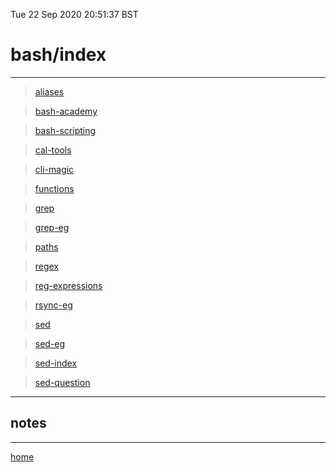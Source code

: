 Tue 22 Sep 2020 20:51:37 BST

# bash/index

_____


> [aliases](./bash-aliases.md)

> [bash-academy](./bash-academy.md) 

> [bash-scripting](./bash-scripting-cheat.md)

> [cal-tools](./cal-tools.md)

> [cli-magic](./cli-magic.md)

> [functions](./bash-functions.md)

> [grep](./grep.md)

> [grep-eg](./grep-eg.md)
  
> [paths](./bash-path.md)
  
> [regex](./regex.md)
  
> [reg-expressions](./bash-reg-expressions.md)
  
> [rsync-eg](./rsync-eg.md)
  
> [sed](./sed.md)
  
> [sed-eg](./sed-eg.md)
  
> [sed-index](./sed-index.md)
  
> [sed-question](./sed-question.md)

___

## notes

___

[home](./home.md) 
